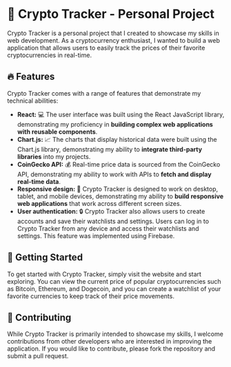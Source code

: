 # 🚀 Crypto Tracker - Personal Project

Crypto Tracker is a personal project that I created to showcase my skills in web development. As a cryptocurrency enthusiast, I wanted to build a web application that allows users to easily track the prices of their favorite cryptocurrencies in real-time.

## 🔥 Features
Crypto Tracker comes with a range of features that demonstrate my technical abilities:

- **React:** 💻 The user interface was built using the React JavaScript library, demonstrating my proficiency in **building complex web applications with reusable components**.
- **Chart.js:** 📈 The charts that display historical data were built using the Chart.js library, demonstrating my ability to **integrate third-party libraries** into my projects.
- **CoinGecko API:** 💰 Real-time price data is sourced from the CoinGecko API, demonstrating my ability to work with APIs to **fetch and display real-time data**.
- **Responsive design:** 📱 Crypto Tracker is designed to work on desktop, tablet, and mobile devices, demonstrating my ability to **build responsive web applications** that work across different screen sizes.
- **User authentication:** 🔒 Crypto Tracker also allows users to create accounts and save their watchlists and settings. Users can log in to Crypto Tracker from any device and access their watchlists and settings. This feature was implemented using Firebase.

## 🔑 Getting Started
To get started with Crypto Tracker, simply visit the website and start exploring. You can view the current price of popular cryptocurrencies such as Bitcoin, Ethereum, and Dogecoin, and you can create a watchlist of your favorite currencies to keep track of their price movements.

## 🤝 Contributing
While Crypto Tracker is primarily intended to showcase my skills, I welcome contributions from other developers who are interested in improving the application. If you would like to contribute, please fork the repository and submit a pull request.

